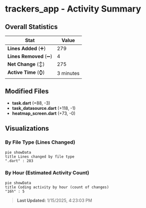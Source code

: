 # trackers_app - Activity Summary 

## Overall Statistics

| Stat                   | Value                                                             |
| ---------------------- | ----------------------------------------------------------------- |
| **Lines Added** (➕)   | 279                                          |
| **Lines Removed** (➖) | 4                                        |
| **Net Change** (↕)    | 275                |
| **Active Time** (⌚)   | 3 minutes |


## Modified Files
- **task.dart** (+88, -3)
- **task_datasource.dart** (+118, -1)
- **heatmap_screen.dart** (+73, -0)

## Visualizations

### By File Type (Lines Changed)

```mermaid
pie showData
title Lines changed by file type
".dart" : 283
```

### By Hour (Estimated Activity Count)

```mermaid
pie showData
title Coding activity by hour (count of changes)
"16h" : 5
```


> **Last Updated:** 1/15/2025, 4:23:03 PM